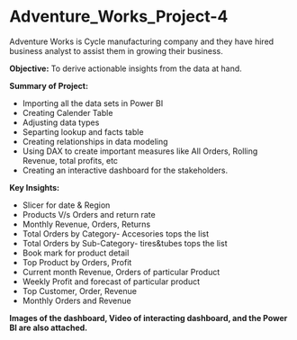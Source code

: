 # Adventure_Works_Project-4
Adventure Works is Cycle manufacturing company and they have hired business analyst to assist them in growing their business.

**Objective:** To derive actionable insights from the data at hand.

**Summary of Project:**
* Importing all the data sets in Power BI
* Creating Calender Table
* Adjusting data types
* Separting lookup and facts table
* Creating relationships in data modeling
* Using DAX to create important measures like All Orders, Rolling Revenue, total profits, etc
* Creating an interactive dashboard for the stakeholders.

**Key Insights:**
* Slicer for date & Region
* Products V/s Orders and return rate
* Monthly Revenue, Orders, Returns
* Total Orders by Category- Accesories tops the list
* Total Orders by Sub-Category- tires&tubes tops the list
* Book mark for product detail
* Top Product by Orders, Profit
* Current month Revenue, Orders of particular Product
* Weekly Profit and forecast of particular product
* Top Customer, Order, Revenue
* Monthly Orders and Revenue

**Images of the dashboard, Video of interacting dashboard, and the Power BI are also attached.**
